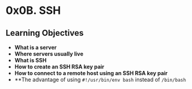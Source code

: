 # 0x0B. SSH

## Learning Objectives
* **What is a server**
* **Where servers usually live**
* **What is SSH**
* **How to create an SSH RSA key pair**
* **How to connect to a remote host using an SSH RSA key pair**
* **The advantage of using `#!/usr/bin/env bash` instead of `/bin/bash`
